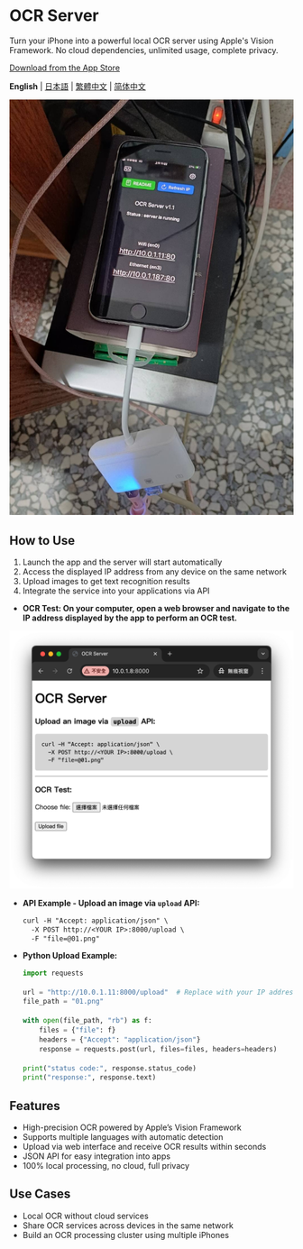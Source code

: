 # OCR Server

Turn your iPhone into a powerful local OCR server using Apple's Vision Framework. 
No cloud dependencies, unlimited usage, complete privacy.

[Download from the App Store](https://apps.apple.com/us/app/ocr-server/id6749533041)

**English** | [日本語](README.ja.md) | [繁體中文](README.zh-TW.md) | [简体中文](README.zh-CN.md)

![image](image.jpg)

## How to Use

1. Launch the app and the server will start automatically
2. Access the displayed IP address from any device on the same network
3. Upload images to get text recognition results
4. Integrate the service into your applications via API

- **OCR Test: On your computer, open a web browser and navigate to the IP address displayed by the app to perform an OCR test.**

![image2](image2.png)

- **API Example - Upload an image via `upload` API:**

  ```
  curl -H "Accept: application/json" \
    -X POST http://<YOUR IP>:8000/upload \
    -F "file=@01.png"
  ```

- **Python Upload Example:**

  ```python
  import requests

  url = "http://10.0.1.11:8000/upload"  # Replace with your IP address
  file_path = "01.png"

  with open(file_path, "rb") as f:
      files = {"file": f}
      headers = {"Accept": "application/json"}
      response = requests.post(url, files=files, headers=headers)

  print("status code:", response.status_code)
  print("response:", response.text)
  ```


## Features

- High-precision OCR powered by Apple’s Vision Framework
- Supports multiple languages with automatic detection
- Upload via web interface and receive OCR results within seconds
- JSON API for easy integration into apps
- 100% local processing, no cloud, full privacy


## Use Cases

- Local OCR without cloud services
- Share OCR services across devices in the same network
- Build an OCR processing cluster using multiple iPhones

